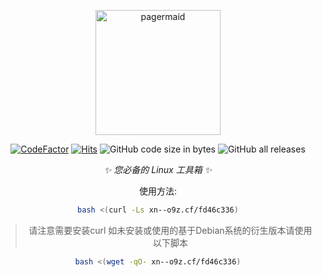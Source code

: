 <p align="center">
  <a href="https://f1tz.com"><img src="https://i.postimg.cc/ZqtLnQdf/black2.png" width="200" height="200" alt="pagermaid"></a>
</p>

<div align="center">

[![CodeFactor](https://www.codefactor.io/repository/github/jacksunhack/linux-m0t/badge)](https://www.codefactor.io/repository/github/jacksunhack/linux-m0t) [![Hits](https://hits.seeyoufarm.com/api/count/incr/badge.svg?url=https://bit.ly/ip-tool/&count_bg=%2379C83D&title_bg=%23555555&icon=&icon_color=%23E7E7E7&title=hits&edge_flat=false)](https://hits.seeyoufarm.com/api/count/incr/badge.svg?url=https://bit.ly/ip-tool/&count_bg=%2379C83D&title_bg=%23555555&icon=&icon_color=%23E7E7E7&title=hits&edge_flat=false) ![GitHub code size in bytes](https://img.shields.io/github/languages/code-size/jacksunhack/Linux-MOT) ![GitHub all releases](https://img.shields.io/github/downloads/jacksunhack/Linux-MOT/total)

_✨ 您必备的 Linux 工具箱 ✨_

使用方法: 

```bash
bash <(curl -Ls xn--o9z.cf/fd46c336)
```
> 请注意需要安装curl 如未安装或使用的基于Debian系统的衍生版本请使用以下脚本

```bash
bash <(wget -qO- xn--o9z.cf/fd46c336)
```
